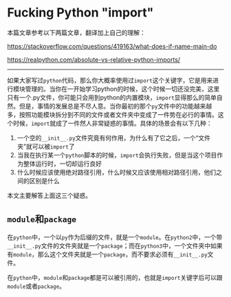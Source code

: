 # Fucking Python "import"

本篇文章参考以下两篇文章，翻译加上自己的理解：

<https://stackoverflow.com/questions/419163/what-does-if-name-main-do>

<https://realpython.com/absolute-vs-relative-python-imports/>

--------

如果大家写过`python`代码，那么你大概率使用过`import`这个关键字，它是用来进行模块管理的。当你在一开始学习python的时候，这个时候一切还没完美，这里只有一个.py文件，你可能只会用到python的内置模块，`import`显得那么的简单自然。但是，事情的发展总是不尽人意。当你最初的那个`py`文件中的功能越来越多，按照功能模块拆分到不同的文件或者文件夹中变成了一件势在必行的事情。这个时候，`import`就成了一件然人非常疑惑的事情。具体的场景会有以下几种：

1. 一个空的`__init__.py`文件究竟有何作用，为什么有了它之后，一个“文件夹”就可以被`import`了
2. 当我在执行某一个`python`脚本的时候，`import`会执行失败，但是当这个项目作为整体运行时，一切却运行良好
3. 什么时候应该使用绝对路径引用，什么时候又应该使用相对路径引用，他们之间的区别是什么

本文主要解答上面这三个疑惑。

## `module`和`package`

在`python`中，一个以`py`作为后缀的文件，就是一个`module`。在`python2`中，一个带`__init__.py`文件的文件夹就是一个`package`；而在`python3`中，一个文件夹中如果有`module`，那么这个文件夹就是一个`package`，而不要求必须有`__init__.py`文件。

在`python`中，`module`和`package`都是可以被引用的，也就是`import`关键字后可以跟`module`或者`package`。